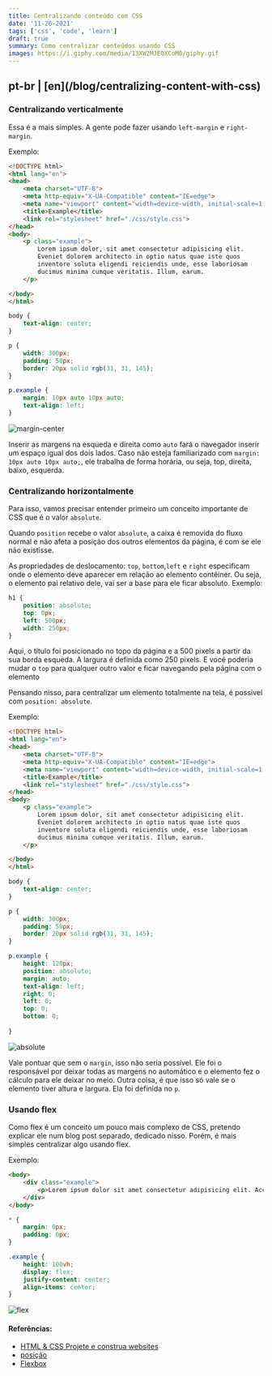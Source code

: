 ```yaml
---
title: Centralizando conteúdo com CSS
date: '11-26-2021'
tags: ['css', 'code', 'learn']
draft: true
summary: Como centralizar conteúdos usando CSS
images: https://i.giphy.com/media/13XW2MJE0XCoM0/giphy.gif
---
```


<h2>pt-br | [en](/blog/centralizing-content-with-css)</h2>

### Centralizando verticalmente

Essa é a mais simples. A gente pode fazer usando `left-margin` e `right-margin`. 

Exemplo:

```html
<!DOCTYPE html>
<html lang="en">
<head>
    <meta charset="UTF-8">
    <meta http-equiv="X-UA-Compatible" content="IE=edge">
    <meta name="viewport" content="width=device-width, initial-scale=1.0">
    <title>Example</title>
    <link rel="stylesheet" href="./css/style.css">
</head>
<body>
    <p class="example">
        Lorem ipsum dolor, sit amet consectetur adipisicing elit. 
        Eveniet dolorem architecto in optio natus quae iste quos 
        inventore soluta eligendi reiciendis unde, esse laboriosam 
        ducimus minima cumque veritatis. Illum, earum.
    </p>

</body>
</html>
```

```css
body {
    text-align: center;
}

p {
    width: 300px;
    padding: 50px;
    border: 20px solid rgb(31, 31, 145);
}

p.example {
    margin: 10px auto 10px auto;
    text-align: left;
}
```

![margin-center](https://raw.githubusercontent.com/vit0rr/portfolio/c59e3aaa4bb315b22c38061ad66b8fc54c3a625d/public/static/images/margin.png)

Inserir as margens na esqueda e direita como `auto` fará o navegador inserir um espaço igual dos dois lados. Caso não esteja familiarizado com `margin: 10px auto 10px auto;`, ele trabalha de forma horária, ou seja, top, direita, baixo, esquerda.

### Centralizando horizontalmente

Para isso, vamos precisar entender primeiro um conceito importante de CSS que é o valor `absolute`.

Quando `position` recebe o valor `absolute`, a caixa é removida do fluxo normal e não afeta a posição dos outros elementos da página, é com se ele não existisse.

As propriedades de deslocamento: `top`, `bottom`,`left` e `right` especificam onde o elemento deve aparecer em relação ao elemento contêiner. Ou seja, o elemento pai relativo dele, vai ser a base para ele ficar absoluto. 
Exemplo:
```css 
h1 {
    position: absolute;
    top: 0px;
    left: 500px;
    width: 250px;
}
```

Aqui, o título foi posicionado no topo da página e a 500 pixels a partir da sua borda esqueda. A largura é definida como 250 pixels. E você poderia mudar o `top` para qualquer outro valor e ficar navegando pela página com o elemento

Pensando nisso, para centralizar um elemento totalmente na tela, é possível com `position: absolute`. 

Exemplo:

```html
<!DOCTYPE html>
<html lang="en">
<head>
    <meta charset="UTF-8">
    <meta http-equiv="X-UA-Compatible" content="IE=edge">
    <meta name="viewport" content="width=device-width, initial-scale=1.0">
    <title>Example</title>
    <link rel="stylesheet" href="./css/style.css">
</head>
<body>
    <p class="example">
        Lorem ipsum dolor, sit amet consectetur adipisicing elit. 
        Eveniet dolorem architecto in optio natus quae iste quos 
        inventore soluta eligendi reiciendis unde, esse laboriosam 
        ducimus minima cumque veritatis. Illum, earum.
    </p>

</body>
</html>
```

```css
body {
    text-align: center;
}

p {
    width: 300px;
    padding: 50px;
    border: 20px solid rgb(31, 31, 145);
}

p.example {
    height: 120px;
    position: absolute;
    margin: auto;
    text-align: left;
    right: 0;
    left: 0;
    top: 0;
    bottom: 0;
    
}
```

![absolute](https://raw.githubusercontent.com/vit0rr/portfolio/23ca09aa8fa467bcdbc03c9ed9a8b9c798560a44/public/static/images/absolute.png)

Vale pontuar que sem o `margin`, isso não seria possível. Ele foi o responsável por deixar todas as margens no automático e o elemento fez o cálculo para ele deixar no meio. Outra coisa, é que isso só vale se o elemento tiver altura e largura. Ela foi definida no `p`.


### Usando flex

Como flex é um conceito um pouco mais complexo de CSS, pretendo explicar ele num blog post separado, dedicado nisso. Porém, é mais simples centralizar algo usando flex.

Exemplo:

```html
<body>
    <div class="example">
        <p>Lorem ipsum dolor sit amet consectetur adipisicing elit. Accusantium, aliquam?</p>
    </div>
</body>
```

```css
* {
    margin: 0px;
    padding: 0px;
}

.example {
    height: 100vh;
    display: flex;
    justify-content: center;
    align-items: center;
}
```
![flex](https://github.com/vit0rr/portfolio/blob/393b5dc4a6619fa0c3475d96e226a449eb54b1e8/public/static/images/flex.png?raw=true)


#### Referências:
- [HTML & CSS Projete e construa websites](https://www.amazon.com.br/HTML-CSS-Design-Build-Websites/dp/1118008189)
- [posição](https://developer.mozilla.org/pt-BR/docs/Web/CSS/position)
- [Flexbox](https://developer.mozilla.org/pt-BR/docs/Learn/CSS/CSS_layout/Flexbox)